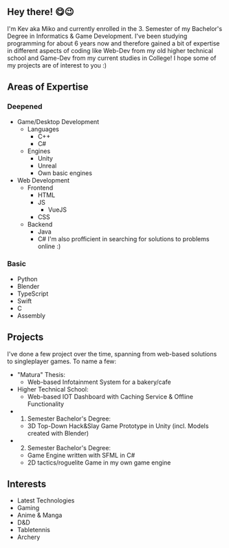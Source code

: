 ## Hey there! 😋😉

I'm Kev aka Miko and currently enrolled in the 3. Semester of my Bachelor's Degree in Informatics & Game Development.
I've been studying programming for about 6 years now and therefore gained a bit of expertise in different aspects of coding like Web-Dev from my old higher technical school and Game-Dev from my current studies in College! I hope some of my projects are of interest to you :)

## Areas of Expertise

### Deepened
- Game/Desktop Development
  - Languages
    - C++
    - C#
  - Engines
    - Unity
    - Unreal
    - Own basic engines
- Web Development
  - Frontend
    - HTML
    - JS
      - VueJS
    - CSS
  - Backend
    - Java
    - C#
I'm also profficient in searching for solutions to problems online :)

### Basic
- Python
- Blender
- TypeScript
- Swift
- C
- Assembly

## Projects

I've done a few project over the time, spanning from web-based solutions to singleplayer games.
To name a few:
- "Matura" Thesis:
  - Web-based Infotainment System for a bakery/cafe
- Higher Technical School:
  - Web-based IOT Dashboard with Caching Service & Offline Functionality
- 1. Semester Bachelor's Degree:
  - 3D Top-Down Hack&Slay Game Prototype in Unity (incl. Models created with Blender)
- 2. Semester Bachelor's Degree:
  - Game Engine written with SFML in C#
  - 2D tactics/roguelite Game in my own game engine

## Interests

- Latest Technologies
- Gaming
- Anime & Manga
- D&D
- Tabletennis
- Archery
